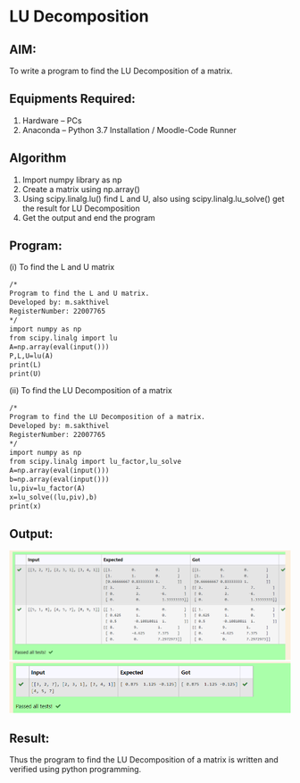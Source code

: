 # LU Decomposition 

## AIM:
To write a program to find the LU Decomposition of a matrix.

## Equipments Required:
1. Hardware – PCs
2. Anaconda – Python 3.7 Installation / Moodle-Code Runner

## Algorithm
1. Import numpy library as np
2. Create a matrix using np.array()
3. Using scipy.linalg.lu() find L and U, also using scipy.linalg.lu_solve() get the result for LU Decomposition
4. Get the output and end the program

## Program:
(i) To find the L and U matrix
```
/*
Program to find the L and U matrix.
Developed by: m.sakthivel
RegisterNumber: 22007765
*/
import numpy as np
from scipy.linalg import lu
A=np.array(eval(input()))
P,L,U=lu(A)
print(L)
print(U)
```
(ii) To find the LU Decomposition of a matrix
```
/*
Program to find the LU Decomposition of a matrix.
Developed by: m.sakthivel
RegisterNumber: 22007765
*/
import numpy as np
from scipy.linalg import lu_factor,lu_solve
A=np.array(eval(input()))
b=np.array(eval(input()))
lu,piv=lu_factor(A)
x=lu_solve((lu,piv),b)
print(x)
```

## Output:
![lu decomposition](l%26u.png)
![OUTPUT](lu.png)


## Result:
Thus the program to find the LU Decomposition of a matrix is written and verified using python programming.


